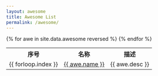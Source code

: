 ```yaml
--- 
layout: awesome 
title: Awesome List 
permalink: /awesome/ 
---
```


<table class="awesome">
    <tr class="head">
        <th>序号</th>
        <th>名称</th>
        <th>描述</th>
    </tr>
    {% for awe in site.data.awesome reversed %}
    <tr>
        <td>{{ forloop.index }}</td>
        <td>
            <a href="{{ awe.link }}" target="_blank">{{ awe.name }}</a>
        </td>
        <td>{{ awe.desc }}</td>
    </tr>
    {% endfor %}
</table>